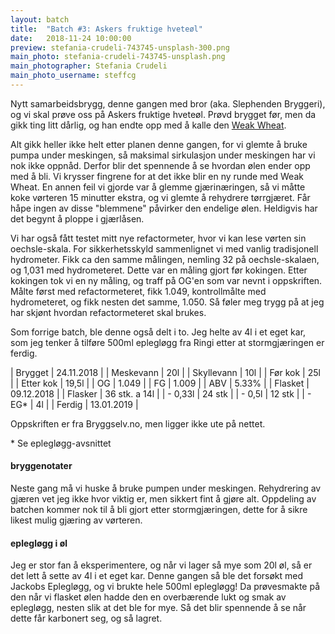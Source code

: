 ```yaml
---
layout: batch
title:  "Batch #3: Askers fruktige hveteøl"
date:   2018-11-24 10:00:00
preview: stefania-crudeli-743745-unsplash-300.png
main_photo: stefania-crudeli-743745-unsplash.png
main_photographer: Stefania Crudeli
main_photo_username: steffcg
---
```


Nytt samarbeidsbrygg, denne gangen med bror (aka. Slephenden Bryggeri), og vi skal prøve oss på Askers fruktige hveteøl. Prøvd brygget før, men da gikk ting litt dårlig, og han endte opp med å kalle den [Weak Wheat](https://untappd.com/b/slephenden-bryggeri-weak-wheat/2531703).

Alt gikk heller ikke helt etter planen denne gangen, for vi glemte å bruke pumpa under meskingen, så maksimal sirkulasjon under meskingen har vi nok ikke oppnåd. Derfor blir det spennende å se hvordan ølen ender opp med å bli. Vi krysser fingrene for at det ikke blir en ny runde med Weak Wheat. En annen feil vi gjorde var å glemme gjærinæringen, så vi måtte koke vørteren 15 minutter ekstra, og vi glemte å rehydrere tørrgjæret. Får håpe ingen av disse "blemmene" påvirker den endelige ølen. Heldigvis har det begynt å ploppe i gjærlåsen.

Vi har også fått testet mitt nye refactormeter, hvor vi kan lese vørten sin oechsle-skala. For sikkerhetsskyld sammenlignet vi med vanlig tradisjonell hydrometer. Fikk ca den samme målingen, nemling 32 på oechsle-skalaen, og 1,031 med hydrometeret. Dette var en måling gjort før kokingen. Etter kokingen tok vi en ny måling, og traff på OG'en som var nevnt i oppskriften. Målte først med refactormeteret, fikk 1.049, kontrollmålte med hydrometeret, og fikk nesten det samme, 1.050. Så føler meg trygg på at jeg har skjønt hvordan refactormeteret skal brukes.

Som forrige batch, ble denne også delt i to. Jeg helte av 4l i et eget kar, som jeg tenker å tilføre 500ml eplegløgg fra Ringi etter at stormgjæringen er ferdig.


| Brygget    | 24.11.2018    |
| Meskevann  | 20l           |
| Skyllevann | 10l           |
| Før kok    | 25l           |
| Etter kok  | 19,5l         |
| OG         | 1.049         |
| FG         | 1.009         |
| ABV        | 5.33%         |
| Flasket    | 09.12.2018    |
| Flasker    | 36 stk. a 14l |
| - 0,33l    | 24 stk        |
| - 0,5l     | 12 stk        |
| - EG*      | 4l            |
| Ferdig     | 13.01.2019    |

Oppskriften er fra Bryggselv.no, men ligger ikke ute på nettet.

\* Se eplegløgg-avsnittet


#### bryggenotater

Neste gang må vi huske å bruke pumpen under meskingen. Rehydrering av gjæren vet jeg ikke hvor viktig er, men sikkert fint å gjøre alt. Oppdeling av batchen kommer nok til å bli gjort etter stormgjæringen, dette for å sikre likest mulig gjæring av vørteren.


#### eplegløgg i øl

Jeg er stor fan å eksperimentere, og når vi lager så mye som 20l øl, så er det lett å sette av 4l i et eget kar. Denne gangen så ble det forsøkt med Jackobs Eplegløgg, og vi brukte hele 500ml eplegløgg! Da prøvesmakte på den når vi flasket ølen hadde den en overbærende lukt og smak av eplegløgg, nesten slik at det ble for mye. Så det blir spennende å se når dette får karbonert seg, og så lagret.
